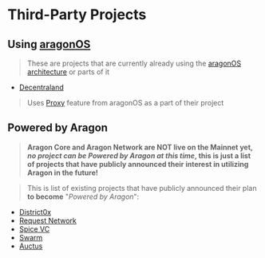 # Third-Party Projects

## Using [aragonOS](../submodules/aragonOS/docs/aragonOS.md)
> These are projects that are currently already using the [aragonOS architecture](../submodules/aragonOS/docs/aragonOS.md) or parts of it

- [Decentraland](https://decentraland.org/)
> Uses [Proxy](../../documentation/aragonOS/#2-upgradeability) feature from aragonOS as a part of their project

## Powered by Aragon
> **Aragon Core and Aragon Network are NOT live on the Mainnet yet, _no project can be Powered by Aragon at this time_, this is just a list of projects that have publicly announced their interest in utilizing Aragon in the future!**

> This is list of existing projects that have publicly announced their plan **to become** "_Powered by Aragon_":

- [District0x](https://district0x.io)
- [Request Network](https://request.network)
- [Spice VC](http://www.spicevc.com)
- [Swarm](http://swarm.fund)
- [Auctus](https://auctus.org/)
